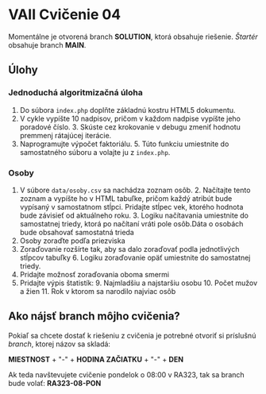 # VAII Cvičenie 04
Momentálne je otvorená branch __SOLUTION__, ktorá obsahuje riešenie. _Štartér_ obsahuje branch  __MAIN__.


## Úlohy

### Jednoduchá algoritmizačná úloha
1. Do súbora `index.php` doplňte základnú kostru HTML5 dokumentu.
2. V cykle vypíšte 10 nadpisov, pričom v každom nadpise vypíšte jeho poradové číslo.
    3. Skúste cez krokovanie v debugu zmeniť hodnotu premmenj rátajúcej iterácie.
4. Naprogramujte výpočet faktoriálu.
    5. Túto funkciu umiestnite do samostatného súboru a volajte ju z `index.php`.

### Osoby

1. V súbore `data/osoby.csv` sa nachádza zoznam osôb.
    2. Načítajte tento zoznam a vypíšte ho v HTML tabuľke, pričom každý atribút bude vypísaný v samostatnom stĺpci. Pridajte stĺpec vek, ktorého hodnota bude závisieť od aktuálneho roku.
    3. Logiku načítavania umiestnite do samostatnej triedy, ktorá po načítaní vráti pole osôb.Dáta o osobách bude obsahovať samostatná trieda
4. Osoby zoraďte podľa priezviska
5. Zoraďovanie rozšírte tak, aby sa dalo zoraďovať podla jednotlivých stĺpcov tabuľky
    6. Logiku zoraďovanie opäť umiestnite do samostatnej triedy.
7. Pridajte možnosť zoraďovania oboma smermi
8. Pridajte výpis štatistík:
    9. Najmladšiu a najstaršiu osobu
    10. Počet mužov a žien
    11. Rok v ktorom sa narodilo najviac osôb


## Ako nájsť branch môjho cvičenia?
Pokiaľ sa chcete dostať k riešeniu z cvičenia je potrebné otvoriť si príslušnú _branch_, ktorej názov sa skladá:

__MIESTNOST__ + "-" + __HODINA ZAČIATKU__ + "-" + __DEN__

Ak teda navštevujete cvičenie pondelok o 08:00 v RA323, tak sa branch bude volať: __RA323-08-PON__
